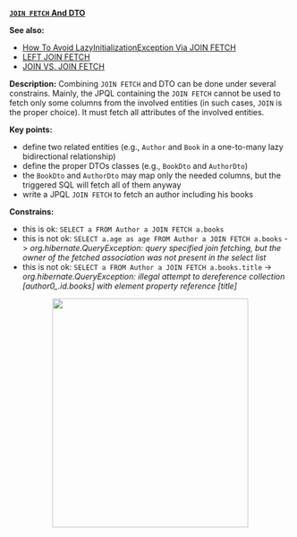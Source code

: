 **[`JOIN FETCH` And DTO](https://github.com/AnghelLeonard/Hibernate-SpringBoot/tree/master/HibernateSpringBootDtoViaJoinFetch)**

**See also:**
- [How To Avoid LazyInitializationException Via JOIN FETCH](https://github.com/AnghelLeonard/Hibernate-SpringBoot/tree/master/HibernateSpringBootJoinFetch)
- [LEFT JOIN FETCH](https://github.com/AnghelLeonard/Hibernate-SpringBoot/tree/master/HibernateSpringBootLeftJoinFetch)
- [JOIN VS. JOIN FETCH](https://github.com/AnghelLeonard/Hibernate-SpringBoot/tree/master/HibernateSpringBootJoinVSJoinFetch)
     
**Description:** Combining `JOIN FETCH` and DTO can be done under several constrains. Mainly, the JPQL containing the `JOIN FETCH` cannot be used to fetch only some columns from the involved entities (in such cases, `JOIN` is the proper choice). It must fetch all attributes of the involved entities. 

**Key points:**
- define two related entities (e.g., `Author` and `Book` in a one-to-many lazy bidirectional relationship)
- define the proper DTOs classes (e.g., `BookDto` and `AuthorDto`)
- the `BookDto` and `AuthorDto` may map only the needed columns, but the triggered SQL will fetch all of them anyway
- write a JPQL `JOIN FETCH` to fetch an author including his books

**Constrains:**
- this is ok: `SELECT a FROM Author a JOIN FETCH a.books`
- this is not ok: `SELECT a.age as age FROM Author a JOIN FETCH a.books` -> *org.hibernate.QueryException: query specified join fetching, but the owner of the fetched association was not present in the select list*
- this is not ok: `SELECT a FROM Author a JOIN FETCH a.books.title` ->  *org.hibernate.QueryException: illegal attempt to dereference collection [author0_.id.books] with element property reference [title]*

<a href="https://leanpub.com/java-persistence-performance-illustrated-guide"><p align="center"><img src="https://github.com/AnghelLeonard/Hibernate-SpringBoot/blob/master/Java%20Persistence%20Performance%20Illustrated%20Guide.jpg" height="410" width="350"/></p></a>
